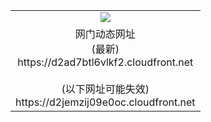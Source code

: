 ﻿<table>
  <tr></tr>
  <tr><td colspan=2 align=center><img src="https://d2ad7btl6vlkf2.cloudfront.net/Up/oGate.jpg" /></td></tr>
  <tr><td colspan=2 align=center>网门动态网址<br/>(最新)
<br>https://d2ad7btl6vlkf2.cloudfront.net
<br/><br/>(以下网址可能失效)
<br>https://d2jemzij09e0oc.cloudfront.net
    </td>
  </tr>
</table>
